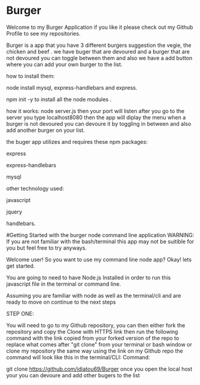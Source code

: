 # Burger
Welcome to my Burger Application if you like it please check out my Github Profile to see my repositories.

Burger is a app that you have 3 different burgers suggestion the vegie, the chicken and beef .
we have buger that are devoured and a burger that are not devoured you can toggle between them  and also we have a add button where you can add your own burger to the list.



 how to install them:


 node install mysql, express-handlebars and express.

 npm init -y to install all the node modules .

 how it works:
 node server.js then your port will listen after you go to the server you  type localhost8080 then the app will diplay the menu when a burger is not devoured you can devoure it by toggling in between and also add another burger on your list.
 
 the buger app utilizes and requires these npm packages:
 
express

express-handlebars

mysql


other technology used:

javascript
 
jquery 
  
  
handlebars.



#Getting Started with the burger node command line application
WARNING: If you are not familiar with the bash/terminal this app may not be suitible for you but feel free to try anyways.

Welcome user! So you want to use my command line node app? Okay! lets get started.

You are going to need to have Node.js Installed in order to run this javascript file in the terminal or command line.

Assuming you are familiar with node as well as the terminal/cli and are ready to move on continue to the next steps

STEP ONE:

You will need to go to my Github repository, you can then either fork the repository and copy the Clone with HTTPS link then run the following command with the link copied from your forked version of the repo to replace what comes after "git clone" from your terminal or bash window or clone my repository the same way using the link on my Github repo the command will look like this in the terminal/CLI:
Command:

git clone https://github.com/idiatou69/Burger
once you open the local host your you can devoure and add other bugers to the list

